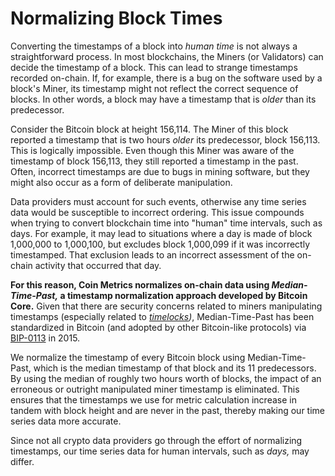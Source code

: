# Normalizing Block Times

Converting the timestamps of a block into _human time_ is not always a straightforward process. In most blockchains, the Miners (or Validators) can decide the timestamp of a block. This can lead to strange timestamps recorded on-chain. If, for example, there is a bug on the software used by a block's Miner, its timestamp might not reflect the correct sequence of blocks. In other words, a block may have a timestamp that is _older_ than its predecessor.

Consider the Bitcoin block at height 156,114. The Miner of this block reported a timestamp that is two hours _older_ its predecessor, block 156,113. This is logically impossible. Even though this Miner was aware of the timestamp of block 156,113, they still reported a timestamp in the past. Often, incorrect timestamps are due to bugs in mining software, but they might also occur as a form of deliberate manipulation.

Data providers must account for such events, otherwise any time series data would be susceptible to incorrect ordering. This issue compounds when trying to convert blockchain time into "human" time intervals, such as days. For example, it may lead to situations where a day is made of block 1,000,000 to 1,000,100, but excludes block 1,000,099 if it was incorrectly timestamped. That exclusion leads to an incorrect assessment of the on-chain activity that occurred that day.&#x20;

**For this reason, Coin Metrics normalizes on-chain data using **_**Median-Time-Past,**_** a timestamp normalization approach developed by Bitcoin Core.** Given that there are security concerns related to miners manipulating timestamps (especially related to [_timelocks_](https://github.com/bitcoinbook/bitcoinbook/blob/develop/ch07.asciidoc)_)_, Median-Time-Past has been standardized in Bitcoin (and adopted by other Bitcoin-like protocols) via [BIP-0113](https://github.com/bitcoin/bips/blob/master/bip-0113.mediawiki) in 2015.&#x20;

We normalize the timestamp of every Bitcoin block using Median-Time-Past, which is the median timestamp of that block and its 11 predecessors. By using the median of roughly two hours worth of blocks, the impact of an erroneous or outright manipulated miner timestamp is eliminated. This ensures that the timestamps we use for metric calculation increase in tandem with block height and are never in the past, thereby making our time series data more accurate.&#x20;

Since not all crypto data providers go through the effort of normalizing timestamps, our time series data for human intervals, such as _days,_ may differ.&#x20;
